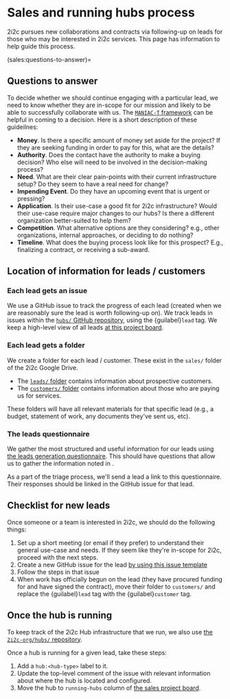 # Sales and running hubs process

2i2c pursues new collaborations and contracts via following-up on leads for those who may be interested in 2i2c services.
This page has information to help guide this process.

(sales:questions-to-answer)=
## Questions to answer

To decide whether we should continue engaging with a particular lead, we need to know whether they are in-scope for our mission and likely to be able to successfully collaborate with us.
The [`MANIAC-T` framework](https://xxiibrands.com/sales/qualify-your-sales-leads-with-maniac-t/) can be helpful in coming to a decision. Here is a short description of these guideilnes:

* **Money**. Is there a specific amount of money set aside for the project? If they are seeking funding in order to pay for this, what are the details?
* **Authority**. Does the contact have the authority to make a buying decision? Who else will need to be involved in the decision-making process?
* **Need**. What are their clear pain-points with their current infrastructure setup? Do they seem to have a real need for change?
* **Impending Event**. Do they have an upcoming event that is urgent or pressing?
* **Application**. Is their use-case a good fit for 2i2c infrastructure? Would their use-case require major changes to our hubs? Is there a different organization better-suited to help them?
* **Competition**. What alternative options are they considering? e.g., other organizations, internal approaches, or deciding to do nothing?
* **Timeline**. What does the buying process look like for this prospect? E.g., finalizing a contract, or receiving a sub-award.

## Location of information for leads / customers

### Each lead gets an issue

We use a GitHub issue to track the progress of each lead (created when we are reasonably sure the lead is worth following-up on). 
We track leads in issues within the [`hubs/` GitHub repository](https://github.com/2i2c-org/hubs), using the {guilabel}`lead` tag.
We keep a high-level view of all leads [at this project board](https://github.com/2i2c-org/hubs/projects/1).

### Each lead gets a folder

We create a folder for each lead / customer. These exist in the `sales/` folder of the 2i2c Google Drive.

- The [`leads/` folder](https://drive.google.com/drive/folders/1zBXL0X3S28W6iNAshBMaXF7gSpvnXa83?usp=sharing) contains information about prospective customers.
- The [`customers/` folder](https://drive.google.com/drive/folders/1UNmsJAiJTsb8hxCM1RJjFU_plnuOm-bC?usp=sharing) contains information about those who are paying us for services.

These folders will have all relevant materials for that specific lead (e.g., a budget, statement of work, any documents they've sent us, etc).

### The leads questionnaire

We gather the most structured and useful information for our leads using [the leads generation questionnaire](https://docs.google.com/forms/d/1KHw-4Wdyoofv-6CENeiOSbnC62LKdx55QTcZmXQVkkc/edit?usp=sharing). This should have questions that allow us to gather the information noted in [](sales:questions-to-answer).

As a part of the triage process, we'll send a lead a link to this questionnaire. Their responses should be linked in the GitHub issue for that lead.

## Checklist for new leads

Once someone or a team is interested in 2i2c, we should do the following things:

1. Set up a short meeting (or email if they prefer) to understand their general use-case and needs. If they seem like they're in-scope for 2i2c, proceed with the next steps.
2. Create a new GitHub issue for the lead [by using this issue template](https://github.com/2i2c-org/hubs/issues/new?assignees=&labels=lead&template=new-lead.md&title=%5BLead+org+%2F+Lead+person%5D+-+%5BLead+title%5D)
3. Follow the steps in that issue
4. When work has officially begun on the lead (they have procured funding for and have signed the contract), move their folder to `customers/` and replace the {guilabel}`lead` tag with the {guilabel}`customer` tag.

## Once the hub is running

To keep track of the 2i2c Hub infrastructure that we run, we also use [the `2i2c-org/hubs/` repository](https://github.com/2i2c-org/hubs).

Once a hub is running for a given lead, take these steps:

1. Add a `hub:<hub-type>` label to it.
2. Update the top-level comment of the issue with relevant information about where the hub is located and configured.
3. Move the hub to `running-hubs` column of [the sales project board](https://github.com/2i2c-org/hubs/projects/1).
